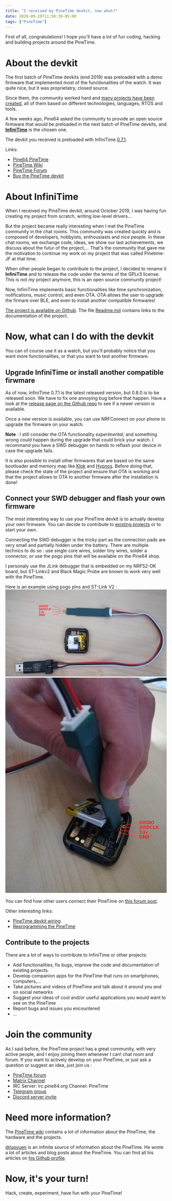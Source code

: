 ```yaml
---
title: "I received my PineTime devkit, now what?"
date: 2020-09-20T11:58:39-05:00
tags: ["PineTime"]
---
```

 
First of all, congratulations! I hope you'll have a lot of fun coding, hacking and building projects around the PineTime.

# About the devkit
The first batch of PineTime devkits (end 2019) was preloaded with a demo firmware that implemented most of the functionalities of the watch. It was quite nice, but it was proprietatry, closed source.

Since them, the community worked hard and [many projects have been created](https://wiki.pine64.org/index.php?title=PineTime#Development_efforts), all of them based on different technologies, languages, RTOS and tools.

A few weeks ago, Pine64 asked the community to provide an open source firmware that would be preloaded in the next batch of PineTime devkits, and **[InfiniTime](https://github.com/JF002/Pinetime)** is the chosen one.

The devkit you received is preloaded with InfiniTime [0.7.1](https://github.com/JF002/Pinetime/releases/tag/0.7.1).

Links:

 - [Pine64 PineTime](https://www.pine64.org/pinetime/)
 - [PineTime Wiki](https://wiki.pine64.org/index.php?title=PineTime)
 - [PineTime Forum](https://forum.pine64.org/)
 - [Buy the PineTime devkit](https://store.pine64.org/?product=pinetime-dev-kit)


# About InfiniTime
When I received my PineTime devkit, around October 2019, I was having fun creating my project from scratch, writing low-level drivers...

But the project became really interesting when I met the PineTime community in the chat rooms. This community was created quickly and is composed of developers, hobbyists, enthousiasts and nice people. In these chat rooms, we exchange code, ideas, we show our last achievements, we discuss about the futur of the project,... That's the community that gave me the motivation to continue my work on my project that was called Pinetime-JF at that time.

When other people began to contribute to the project, I decided to rename it **InfiniTime** and to release the code under the terms of the GPLv3 license. This is not *my* project anymore, this is an open source community project!

Now, InfiniTime implements basic functionalities like time synchronization, notifications, music control, and even OTA. OTA allows the user to upgrade the firmare over BLE, and even to install another compatible firmwares!

[The project is available on Github](https://github.com/JF002/Pinetime). The file [Readme.md](https://github.com/JF002/Pinetime/blob/develop/README.md) contains links to the documentation of the project.

# Now, what can I do with the devkit
You can of course use it as a watch, but you'll probably notice that you want more functionalities, or that you want to test another firmware.

## Upgrade InfiniTime or install another compatible firwmare
As of now, InfiniTime 0.7.1 is the latest released version, but 0.8.0 is to be released soon. We have to fix one annoying bug before that happen. Have a look at the [release page on the Github repo](https://github.com/JF002/Pinetime/releases) to see if a newer version is available.

Once a new version is available, you can use NRFConnect on your phone to upgrade the firmware on your watch.

**Note** : I still consider the OTA functionality *experimental*, and something wrong could happen during the upgrade that could brick your watch. I recommand you have a SWD debugger on hands to reflash your device in case the upgrade fails.

It is also possible to install other firmwares that are based on the same bootloader and memory map like [Klok](https://gitlab.com/caspermeijn/klok) and [Hypnos](https://github.com/endian-albin/pinetime-hypnos). Before doing that, please check the state of the project and ensure that OTA is working and that the project allows to OTA to another firmware after the installation is done!

## Connect your SWD debugger and flash your own firmware
The most interesting way to use your PineTime devkit is to actually develop your own firmware. You can decide to contribute to [existing projects](https://wiki.pine64.org/index.php?title=PineTime#Development_efforts) or to start your own.

Connecting the SWD debugger is the tricky part as the connection pads are very small and partially hidden under the battery. There are multiple technics to do so : use single core wires, solder tiny wires, solder a connector, or use the pogo pins that will be available on the Pine64 shop.

I personaly use the JLink debugger that is embedded on my NRF52-DK board, but ST-Linkv2 and Black Magic Probe are known to work very well with the PineTime.

Here is an example using pogo pins and ST-Link V2 :
![SWD Pinout](swd_pinout.jpg)
![SWD connection with pogo pins](swd_pogo.jpg)

You can find how other users connect their PineTime on [this forum post](http://forum.pine64.org/showthread.php?tid=8129).

Other interesting links:

 - [PineTime devkit wiring](https://wiki.pine64.org/index.php?title=PineTime_devkit_wiring)
 - [Reprogramming the PineTime](https://wiki.pine64.org/index.php?title=Reprogramming_the_PineTime)


## Contribute to the projects
There are a lot of ways to contribute to InfiniTime or other projects:

 - Add functionalities, fix bugs, improve the code and documentation of existing projects.
 - Develop companion apps for the PineTime that runs on smartphones, computers,...
 - Take pictures and videos of PineTime and talk about it around you and on social networks
 - Suggest your ideas of cool and/or useful applications you would want to see on the PineTime
 - Report bugs and issues you encountered
 - ...

# Join the community
As I said before, the PineTime project has a great community, with very active people, and I enjoy joining them whenever I can!
chat room and forum. If you want to actively develop on your PineTime, or just ask a question or suggest an idea, just join us : 

 - [PineTime forum](https://forum.pine64.org/forumdisplay.php?fid=134)
 - [Matrix Channel](https://app.element.io/#/room/#pinetime:matrix.org)
 - IRC Server: irc.pine64.org Channel: PineTime
 - [Telegram group](https://t.me/pinetime)
 - [Discord server invite](https://discordapp.com/invite/DgB7kzr0)
 
# Need more information?
The [PineTime wiki](https://wiki.pine64.org/index.php?title=PineTime) contains a lot of information about the PineTime, the hardware and the projects.

[@lupyuen](https://lupyuen.github.io/) is an infinite source of information about the PineTime. He wrote a lot of articles and blog posts about the PineTime. You can find all his articles on [his Github profile](https://lupyuen.github.io/).

# Now, it's your turn!
Hack, create, experiment, have fun with your PineTime!


